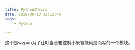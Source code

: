 ```yaml
---
title: Python之miio
date: 2018-06-10 12:15:46
tags:	
	- Python

---
```




这个是wzpan为了让叮当音箱控制小米智能风扇而写的一个模块。

